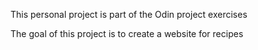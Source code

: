 This personal project is part of the Odin project exercises

The goal of this project is to create a website for recipes


